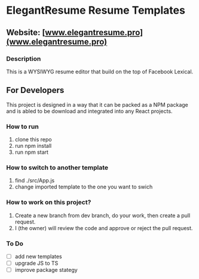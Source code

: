 # ElegantResume Resume Templates

## Website: [www.elegantresume.pro](www.elegantresume.pro)

### Description

This is a WYSIWYG resume editor that build on the top of Facebook Lexical.

## For Developers

This project is designed in a way that it can be packed as a NPM package and is abled to be download and integrated into any React projects.

### How to run

1. clone this repo
2. run npm install
3. run npm start

### How to switch to another template

1. find ./src/App.js
2. change imported template to the one you want to swich

### How to work on this project?

1. Create a new branch from dev branch, do your work, then create a pull request.
2. I (the owner) will review the code and approve or reject the pull request.

### To Do

-   [ ] add new templates
-   [ ] upgrade JS to TS
-   [ ] improve package stategy
